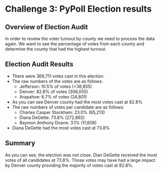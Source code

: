 # Challenge 3: PyPoll Election results

## Overview of Election Audit

In order to review the voter turnout by county we need to process the data again. We want to see the percentage of votes
from each county and determine the county that had the highest turnout.

## Election Audit Results

* There were 369,711 votes cast in this election.
* The raw numbers of the votes are as follows:
    * Jefferson: 10.5% of votes (=38,855)
    * Denver: 82.8% of votes (306,055)
    * Arapahoe: 6.7% of votes (24,801)
* As you can see Denver county had the most votes cast at 82.8%
* The raw numbers of votes per candidate are as follows:
    * Charles Casper Stockham: 23.0% (85,213)
    * Diana DeGette: 73.8% (272,892)
    * Raymon Anthony Doane: 3.1% (11,606)
* Diana DeGette had the most votes cast at 73.8%

## Summary

As you can see, the election was not close. Dian DeGette received the most votes of all candidates at 73.8%. Those votes
may have had a large impact by Denver county providing the majority of votes cast at 82.8%.
